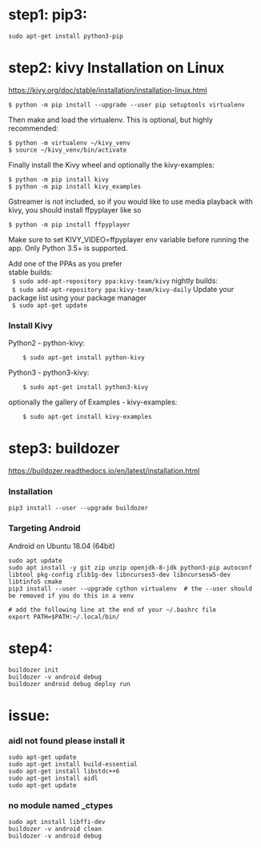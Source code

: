 # step1:  pip3:  
``` 
sudo apt-get install python3-pip  
``` 

# step2: kivy Installation on Linux  
https://kivy.org/doc/stable/installation/installation-linux.html  
``` 
$ python -m pip install --upgrade --user pip setuptools virtualenv  
``` 
Then make and load the virtualenv. This is optional, but highly recommended:  
``` 
$ python -m virtualenv ~/kivy_venv  
$ source ~/kivy_venv/bin/activate  
``` 
Finally install the Kivy wheel and optionally the kivy-examples:  
``` 
$ python -m pip install kivy  
$ python -m pip install kivy_examples  
``` 

Gstreamer is not included, so if you would like to use media playback with kivy, you should install ffpyplayer like so  
``` 
$ python -m pip install ffpyplayer  
```   
Make sure to set KIVY_VIDEO=ffpyplayer env variable before running the app. Only Python 3.5+ is supported.  


Add one of the PPAs as you prefer  
stable builds:	  
``` $ sudo add-apt-repository ppa:kivy-team/kivy``` 
nightly builds:	  
``` $ sudo add-apt-repository ppa:kivy-team/kivy-daily``` 
Update your package list using your package manager  
``` $ sudo apt-get update``` 

### Install Kivy  

Python2 - python-kivy:  
``` 
 	$ sudo apt-get install python-kivy
``` 
Python3 - python3-kivy:
``` 
 	$ sudo apt-get install python3-kivy
``` 
optionally the gallery of Examples - kivy-examples:
``` 
 	$ sudo apt-get install kivy-examples
```

# step3:  buildozer
https://buildozer.readthedocs.io/en/latest/installation.html  
### Installation  
``` 
pip3 install --user --upgrade buildozer  
``` 
### Targeting Android  
Android on Ubuntu 18.04 (64bit)  
``` 
sudo apt update  
sudo apt install -y git zip unzip openjdk-8-jdk python3-pip autoconf libtool pkg-config zlib1g-dev libncurses5-dev libncursesw5-dev libtinfo5 cmake   
pip3 install --user --upgrade cython virtualenv  # the --user should be removed if you do this in a venv   

# add the following line at the end of your ~/.bashrc file  
export PATH=$PATH:~/.local/bin/  
``` 

# step4:
``` 
buildozer init  
buildozer -v android debug  
buildozer android debug deploy run  
``` 


# issue:  
### aidl not found please install it  
``` 
sudo apt-get update  
sudo apt-get install build-essential  
sudo apt-get install libstdc++6  
sudo apt-get install aidl   
sudo apt-get update  
``` 

### no module named _ctypes  
``` 
sudo apt install libffi-dev  
buildozer -v android clean  
buildozer -v android debug  
``` 



